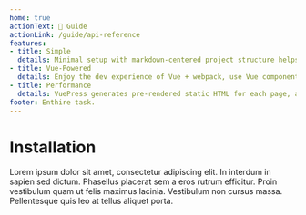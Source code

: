 ```yaml
---
home: true
actionText: 📝 Guide 
actionLink: /guide/api-reference
features:
- title: Simple
  details: Minimal setup with markdown-centered project structure helps you focus on writing.
- title: Vue-Powered
  details: Enjoy the dev experience of Vue + webpack, use Vue components in markdown, and develop custom themes with Vue.
- title: Performance
  details: VuePress generates pre-rendered static HTML for each page, and runs as an SPA once a page is loaded.
footer: Enthire task.
---
```


# Installation

Lorem ipsum dolor sit amet, consectetur adipiscing elit. 
In interdum in sapien sed dictum. Phasellus placerat sem a eros rutrum efficitur. 
Proin vestibulum quam ut felis maximus lacinia. 
Vestibulum non cursus massa. Pellentesque quis leo at tellus aliquet porta.
